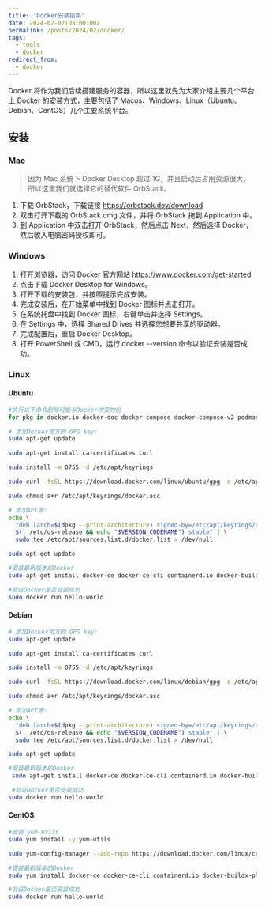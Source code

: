 ```yaml
---
title: 'Docker安装指南'
date: 2024-02-02T08:00:00Z
permalink: /posts/2024/02/docker/
tags:
  - tools
  - docker
redirect_from:
  - docker
---
```


Docker 将作为我们后续搭建服务的容器，所以这里就先为大家介绍主要几个平台上 Docker 的安装方式，主要包括了 Macos、Windows、Linux（Ubuntu、Debian、CentOS）几个主要系统平台。

## 安装

### Mac

> 因为 Mac 系统下 Docker Desktop 超过 1G，并且启动后占用资源很大，所以这里我们就选择它的替代软件 OrbStack。

1. 下载 OrbStack，下载链接 https://orbstack.dev/download
2. 双击打开下载的 OrbStack.dmg 文件，并将 OrbStack 拖到 Application 中。
3. 到 Application 中双击打开 OrbStack，然后点击 Next，然后选择 Docker，然后收入电脑密码授权即可。

### Windows

1. 打开浏览器，访问 Docker 官方网站 https://www.docker.com/get-started
2. 点击下载 Docker Desktop for Windows。
3. 打开下载的安装包，并按照提示完成安装。
4. 完成安装后，在开始菜单中找到 Docker 图标并点击打开。
5. 在系统托盘中找到 Docker 图标，右键单击并选择 Settings。
6. 在 Settings 中，选择 Shared Drives 并选择您想要共享的驱动器。
7. 完成配置后，重启 Docker Desktop。
8. 打开 PowerShell 或 CMD，运行 docker --version 命令以验证安装是否成功。

### Linux

#### Ubuntu

```bash
#执行以下命令删除可能与Docker冲突的包
for pkg in docker.io docker-doc docker-compose docker-compose-v2 podman-docker containerd runc; do sudo apt-get remove $pkg; done

# 添加Docker官方的 GPG key:
sudo apt-get update

sudo apt-get install ca-certificates curl

sudo install -m 0755 -d /etc/apt/keyrings

sudo curl -fsSL https://download.docker.com/linux/ubuntu/gpg -o /etc/apt/keyrings/docker.asc

sudo chmod a+r /etc/apt/keyrings/docker.asc

# 添加APT源:
echo \
  "deb [arch=$(dpkg --print-architecture) signed-by=/etc/apt/keyrings/docker.asc] https://download.docker.com/linux/ubuntu \
  $(. /etc/os-release && echo "$VERSION_CODENAME") stable" | \
  sudo tee /etc/apt/sources.list.d/docker.list > /dev/null

sudo apt-get update

#安装最新版本的Docker
sudo apt-get install docker-ce docker-ce-cli containerd.io docker-buildx-plugin docker-compose-plugin

#验证Docker是否安装成功
sudo docker run hello-world
```

#### Debian

```bash
# 添加Docker官方的 GPG key:
sudo apt-get update

sudo apt-get install ca-certificates curl

sudo install -m 0755 -d /etc/apt/keyrings

sudo curl -fsSL https://download.docker.com/linux/debian/gpg -o /etc/apt/keyrings/docker.asc

sudo chmod a+r /etc/apt/keyrings/docker.asc

# 添加APT源:
echo \
  "deb [arch=$(dpkg --print-architecture) signed-by=/etc/apt/keyrings/docker.asc] https://download.docker.com/linux/debian \
  $(. /etc/os-release && echo "$VERSION_CODENAME") stable" | \
  sudo tee /etc/apt/sources.list.d/docker.list > /dev/null

sudo apt-get update

#安装最新版本的Docker
 sudo apt-get install docker-ce docker-ce-cli containerd.io docker-buildx-plugin docker-compose-plugin

 #验证Docker是否安装成功
sudo docker run hello-world
```

#### CentOS

```bash
#安装 yum-utils
sudo yum install -y yum-utils

sudo yum-config-manager --add-repo https://download.docker.com/linux/centos/docker-ce.repo

#安装最新版本的Docker
sudo yum install docker-ce docker-ce-cli containerd.io docker-buildx-plugin docker-compose-plugin

#验证Docker是否安装成功
sudo docker run hello-world
```
